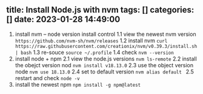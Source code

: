 title: Install Node.js with nvm
tags: []
categories: []
date: 2023-01-28 14:49:00
---
1. install nvm – node version install control
	1.1 view the newest nvm version
    	```
        https://github.com/nvm-sh/nvm/releases
        ```
    1.2 install nvm
    	```
        curl https://raw.githubusercontent.com/creationix/nvm/v0.39.3/install.sh | bash
        ```
    1.3 re-souce
    	```
        source ~/.profile
        ```
    1.4 check
    	```
        nvm --version
        ```
2. install node + npm
	2.1 view the node.js versions
    	```
        nvm ls-remote
    	```
    2.2 install the obejct version nod
    	```
        nvm install v18.13.0
        ```
    2.3 use the object version node
    	```
        nvm use 18.13.0
        ```
    2.4 set to default version
    	```
        nvm alias default 
        ```
    2.5 restart and check
    	```
        node -v
        ```
3. install the newest npm
    	```
		npm install -g npm@latest
    	```
